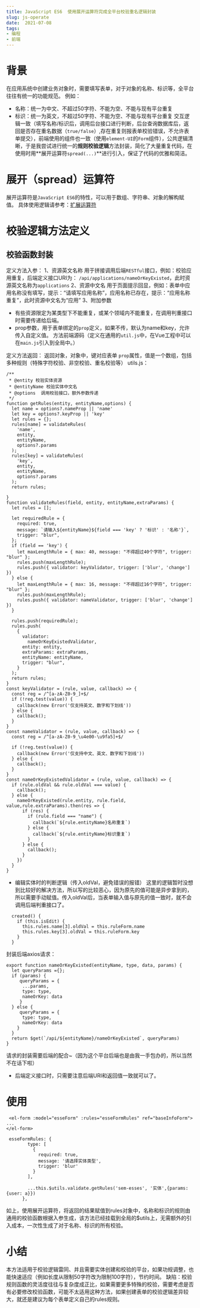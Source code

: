 ```yaml
---
title: JavaScript ES6  使用展开运算符完成全平台校验重名逻辑封装
slug: js-operate
date:  2021-07-08
tags:
- 编程
- 前端
---
```




# 背景
在应用系统中创建业务对象时，需要填写表单，对于对象的名称、标识等，全平台往往有统一的功能规范。
例如：
- 名称：统一为中文、不超过50字符、不能为空、不能与现有平台重复
- 标识：统一为英文，不超过50字符、不能为空、不能与现有平台重复
交互逻辑一致（填写名称/标识后，调用后台接口进行判断，后台查询数据库后，返回是否存在重名数据（`true/false`）,存在重复则报表单校验错误，不允许表单提交），前端使用的组件也一致（使用`element-UI`的`Form`组件），公共逻辑清晰，于是我尝试进行统一的**规则校验逻辑**方法封装，简化了大量重复代码，在使用时用**展开运算符`spread(...)`**进行引入，保证了代码的优雅和简洁。

# 展开（spread）运算符
展开运算符是`JavaScript ES6`的特性，可以用于数组、字符串、对象的解构赋值。
具体使用逻辑请参考：[扩展运算符](https://github.com/ruanyf/es6tutorial/blob/3929f4f21148dcd2a10d2ebc722323a5dbd473f4/docs/array.md)

# 校验逻辑方法定义
## 校验函数封装
定义方法入参：
1、资源英文名称
用于拼接调用后端`RESTful`接口，例如：校验应用重复，后端定义接口URI为：
`/api/applications/nameOrKeyExisted`，此时资源英文名称为`applications`
2、资源中文名 
用于页面提示回显，例如：表单中应用名称没有填写，提示：“请填写应用名称”，应用名称已存在，提示：“应用名称重复”，此时资源中文名为“应用”
3、附加参数
- 有些资源限定为某类型下不能重复，或某个领域内不能重复，在调用判重接口时需要传递给后端。
- prop参数，用于表单绑定的`prop`定义，如果不传，默认为name和key，允许传入自定义值。
方法前端源码（定义在通用的`util.js`中，在Vue工程中可以在`main.js`引入到全局中。）

定义方法返回：
返回对象，对象中，键对应表单 `prop`属性，值是一个数组，包括多种规则（特殊字符校验、非空校验、重名校验等）
utils.js：
```
/**
 * @entity 校验实体资源
 * @entityName 校验实体中文名
 * @options  调用校验接口，额外参数传递
 */
function getRules(entity, entityName,options) {
  let name = options?.nameProp || 'name'
  let key = options?.keyProp || 'key'
  let rules = {};
  rules[name] = validateRules(
    'name',
    entity,
    entityName,
    options?.params
  );
  rules[key] = validateRules(
    'key',
    entity,
    entityName,
    options?.params
  );
  return rules;

}
function validateRules(field, entity, entityName,extraParams) {
  let rules = [];

  let requiredRule = {
    required: true,
    message: `请输入${entityName}${field === 'key' ? '标识' : '名称'}`,
    trigger: "blur",
  };
  if (field == 'key') {
    let maxLengthRule = { max: 40, message: "不得超过40个字符", trigger: "blur" };
    rules.push(maxLengthRule);
    rules.push({ validator: keyValidator, trigger: ['blur', 'change'] })
  } else {
    let maxLengthRule = { max: 16, message: "不得超过16个字符", trigger: "blur" };
    rules.push(maxLengthRule);
    rules.push({ validator: nameValidator, trigger: ['blur', 'change'] })
  }

  rules.push(requiredRule);
  rules.push(
    {
      validator:
        nameOrKeyExistedValidator,
      entity: entity,
      extraParams: extraParams,
      entityName: entityName,
      trigger: "blur",
    }
  );
  return rules;
}
const keyValidator = (rule, value, callback) => {
  const reg = /^[a-zA-Z0-9_]+$/
  if (!reg.test(value)) {
    callback(new Error('仅支持英文、数字和下划线'))
  } else {
    callback();
  }
}
const nameValidator = (rule, value, callback) => {
  const reg = /^[a-zA-Z0-9_\u4e00-\u9fa5]+$/

  if (!reg.test(value)) {
    callback(new Error('仅支持中文、英文、数字和下划线'))
  } else {
    callback();
  }
}
const nameOrKeyExistedValidator = (rule, value, callback) => {
  if (rule.oldVal && rule.oldVal === value) {
    callback();
  } else {
    nameOrKeyExisted(rule.entity, rule.field, value,rule.extraParams).then(res => {
      if (res) {
        if (rule.field === "name") {
          callback(`${rule.entityName}名称重复`)
        } else {
          callback(`${rule.entityName}标识重复`)
        }
      } else {
        callback();
      }
    })
  }
}
```
- 编辑实体时的判断逻辑（传入oldVal，避免错误的报错）
这里的逻辑暂时没想到比较好的解决方法，所以写的比较恶心，因为原先的值可能是异步拿到的，所以需要手动赋值。传入oldVal后，当表单输入值与原先的值一致时，就不会调用后端判重接口了。
```
  created() {
    if (this.isEdit) {
      this.rules.name[3].oldVal = this.ruleForm.name
      this.rules.key[3].oldVal = this.ruleForm.key
    }
  }
```


封装后端axios请求：
```
export function nameOrKeyExisted(entityName, type, data, params) {
  let queryParams ={};
  if (params) {
     queryParams = {
      ...params,
      type: type,
      nameOrKey: data
     }
  } else {
     queryParams = {
      type: type,
      nameOrKey: data
    }
  }
  return $get(`/api/${entityName}/nameOrKeyExisted`, queryParams)
}
```
请求的封装需要后端的配合~（因为这个平台后端也是由我一手包办的，所以当然不在话下啦）
* 后端定义接口时，只需要注意后端URI和返回值一致就可以了。

# 使用

```
 <el-form :model="esseForm" :rules="esseFormRules" ref="baseInfoForm">
...
</el-form>
```
```
 esseFormRules: {
        type: [
          {
            required: true,
            message: '请选择实体类型',
            trigger: 'blur'
          }
        ],

        ...this.$utils.validate.getRules('sem-esses', '实体',{params: {user: a}})
      },
```
如上，使用展开运算符，将返回的结果赋值到rules对象中，名称和标识的规则由通用的校验函数根据入参生成，该方法已经挂载到全局的$utils上，无需额外的引入成本，一次性生成了对于名称、标识的所有校验。
# 小结
本方法适用于校验逻辑雷同、并且需要实体创建和校验的平台，如果功规调整，也能快速适应（例如长度从限制50字符改为限制100字符），节约时间。
缺陷：校验规则函数的灵活度往往与复杂度成正比，如果需要更多特殊的校验，需要考虑是否有必要修改校验函数，可能不太适用这种方法，如果创建表单的校验逻辑差异较大，就还是建议为每个表单定义自己的rules规则。

